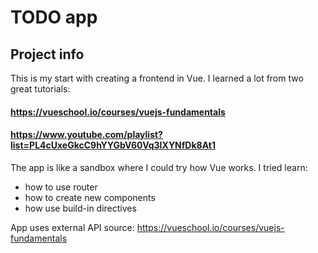 # TODO app

## Project info

This is my start with creating a frontend in Vue.
I learned a lot from two great tutorials:
#### https://vueschool.io/courses/vuejs-fundamentals
#### https://www.youtube.com/playlist?list=PL4cUxeGkcC9hYYGbV60Vq3IXYNfDk8At1

The app is like a sandbox where I could try how Vue works. I tried learn:
- how to use router
- how to create new components
- how use build-in directives

App uses external API source:
https://vueschool.io/courses/vuejs-fundamentals
